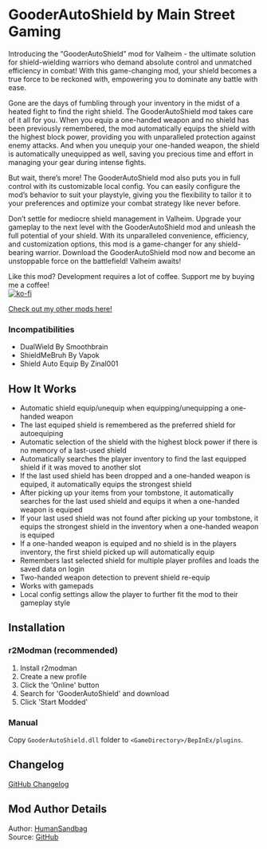 # GooderAutoShield by Main Street Gaming
Introducing the “GooderAutoShield” mod for Valheim - the ultimate solution for shield-wielding warriors who demand absolute control and unmatched efficiency in combat! With this game-changing mod, your shield becomes a true force to be reckoned with, empowering you to dominate any battle with ease. 

Gone are the days of fumbling through your inventory in the midst of a heated fight to find the right shield. The GooderAutoShield mod takes care of it all for you. When you equip a one-handed weapon and no shield has been previously remembered, the mod automatically equips the shield with the highest block power, providing you with unparalleled protection against enemy attacks. And when you unequip your one-handed weapon, the shield is automatically unequipped as well, saving you precious time and effort in managing your gear during intense fights. 

But wait, there’s more! The GooderAutoShield mod also puts you in full control with its customizable local config. You can easily configure the mod’s behavior to suit your playstyle, giving you the flexibility to tailor it to your preferences and optimize your combat strategy like never before. 

Don’t settle for mediocre shield management in Valheim. Upgrade your gameplay to the next level with the GooderAutoShield mod and unleash the full potential of your shield. With its unparalleled convenience, efficiency, and customization options, this mod is a game-changer for any shield-bearing warrior. Download the GooderAutoShield mod now and become an unstoppable force on the battlefield! Valheim awaits!  

Like this mod? Development requires a lot of coffee. Support me by buying me a coffee!  
[![ko-fi](https://storage.ko-fi.com/cdn/kofi1.png)](https://ko-fi.com/Z8Z6IHWJT)  

[Check out my other mods here!](https://valheim.thunderstore.io/package/MainStreetGaming/)  

### Incompatibilities
- DualWield By Smoothbrain
- ShieldMeBruh By Vapok
- Shield Auto Equip By Zinal001

## How It Works
- Automatic shield equip/unequip when equipping/unequipping a one-handed weapon
- The last equiped shield is remembered as the preferred shield for autoequiping
- Automatic selection of the shield with the highest block power if there is no memory of a last-used shield
- Automatically searches the player inventory to find the last equipped shield if it was moved to another slot
- If the last used shield has been dropped and a one-handed weapon is equiped, it automatically equips the strongest shield
- After picking up your items from your tombstone, it automatically searches for the last used shield and equips it when a one-handed weapon is equiped
- If your last used shield was not found after picking up your tombstone, it equips the strongest shield in the inventory when a one-handed weapon is equiped
- If a one-handed weapon is equiped and no shield is in the players inventory, the first shield picked up will automatically equip
- Remembers last selected shield for multiple player profiles and loads the saved data on login
- Two-handed weapon detection to prevent shield re-equip
- Works with gamepads
- Local config settings allow the player to further fit the mod to their gameplay style

## Installation

### r2Modman (recommended)
1. Install r2modman
2. Create a new profile
3. Click the 'Online' button
4. Search for 'GooderAutoShield' and download
5. Click 'Start Modded'

### Manual
Copy `GooderAutoShield.dll` folder to `<GameDirectory>/BepInEx/plugins`.

## Changelog
[GitHub Changelog]()

## Mod Author Details
Author: [HumanSandbag](https://github.com/humansandbag)  
Source: [GitHub]()
